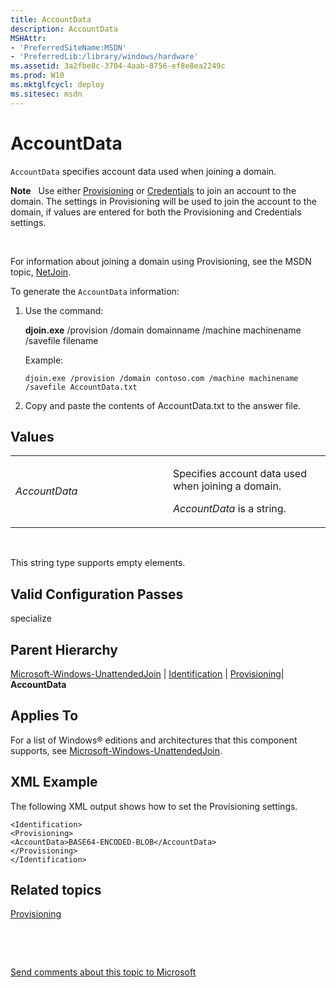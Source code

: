 ```yaml
---
title: AccountData
description: AccountData
MSHAttr:
- 'PreferredSiteName:MSDN'
- 'PreferredLib:/library/windows/hardware'
ms.assetid: 3a2fbe8c-3704-4aab-8756-ef8e8ea2249c
ms.prod: W10
ms.mktglfcycl: deploy
ms.sitesec: msdn
---
```


# AccountData


`AccountData` specifies account data used when joining a domain.

**Note**  
Use either [Provisioning](provisioning-win7-microsoft-windows-unattendedjoinidentificationprovisioning.md) or [Credentials](credentials-win7-microsoft-windows-unattendedjoinidentificationcredentials.md) to join an account to the domain. The settings in Provisioning will be used to join the account to the domain, if values are entered for both the Provisioning and Credentials settings.

 

For information about joining a domain using Provisioning, see the MSDN topic, [NetJoin](http://go.microsoft.com/fwlink/?LinkId=124095).

To generate the `AccountData` information:

1.  Use the command:

    **djoin.exe** /provision /domain domainname /machine machinename /savefile filename

    Example:

    ``` syntax
    djoin.exe /provision /domain contoso.com /machine machinename /savefile AccountData.txt
    ```

2.  Copy and paste the contents of AccountData.txt to the answer file.

## Values


<table>
<colgroup>
<col width="50%" />
<col width="50%" />
</colgroup>
<tbody>
<tr class="odd">
<td><p><em>AccountData</em></p></td>
<td><p>Specifies account data used when joining a domain.</p>
<p><em>AccountData</em> is a string.</p></td>
</tr>
</tbody>
</table>

 

This string type supports empty elements.

## Valid Configuration Passes


specialize

## Parent Hierarchy


[Microsoft-Windows-UnattendedJoin](microsoft-windows-unattendedjoin-win7-microsoft-windows-unattendedjoin.md) | [Identification](identification-win7-microsoft-windows-unattendedjoinidentification.md) | [Provisioning](provisioning-win7-microsoft-windows-unattendedjoinidentificationprovisioning.md)| **AccountData**

## Applies To


For a list of Windows® editions and architectures that this component supports, see [Microsoft-Windows-UnattendedJoin](microsoft-windows-unattendedjoin-win7-microsoft-windows-unattendedjoin.md).

## XML Example


The following XML output shows how to set the Provisioning settings.

``` syntax
<Identification>
<Provisioning>
<AccountData>BASE64-ENCODED-BLOB</AccountData>
</Provisioning>
</Identification>
```

## Related topics


[Provisioning](provisioning-win7-microsoft-windows-unattendedjoinidentificationprovisioning.md)

 

 

[Send comments about this topic to Microsoft](mailto:wsddocfb@microsoft.com?subject=Documentation%20feedback%20%5Bp_unattend\p_unattend%5D:%20AccountData%20%20RELEASE:%20%2810/3/2016%29&body=%0A%0APRIVACY%20STATEMENT%0A%0AWe%20use%20your%20feedback%20to%20improve%20the%20documentation.%20We%20don't%20use%20your%20email%20address%20for%20any%20other%20purpose,%20and%20we'll%20remove%20your%20email%20address%20from%20our%20system%20after%20the%20issue%20that%20you're%20reporting%20is%20fixed.%20While%20we're%20working%20to%20fix%20this%20issue,%20we%20might%20send%20you%20an%20email%20message%20to%20ask%20for%20more%20info.%20Later,%20we%20might%20also%20send%20you%20an%20email%20message%20to%20let%20you%20know%20that%20we've%20addressed%20your%20feedback.%0A%0AFor%20more%20info%20about%20Microsoft's%20privacy%20policy,%20see%20http://privacy.microsoft.com/default.aspx. "Send comments about this topic to Microsoft")





